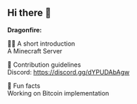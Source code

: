 ## Hi there 👋


**Dragonfire:**

🙋‍♀️ A short introduction\
A Minecraft Server

🌈 Contribution guidelines\
Discord: https://discord.gg/dYPUDAbAgw

🍿 Fun facts\
Working on Bitcoin implementation
